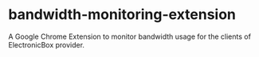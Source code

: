 bandwidth-monitoring-extension
==============================

A Google Chrome Extension to monitor bandwidth usage for the clients of ElectronicBox provider.
